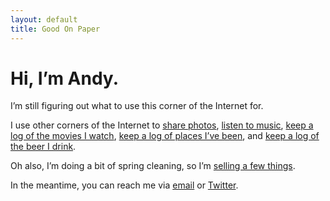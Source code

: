```yaml
---
layout: default
title: Good On Paper
---
```


# Hi, I’m Andy.

I’m still figuring out what to use this corner of the Internet for.

I use other corners of the Internet to [share photos](http://instagram.com/goodonpaper), [listen to music](http://www.rdio.com/people/goodonpaper/), [keep a log of the movies I watch](http://letterboxd.com/andymcmillan/), [keep a log of places I’ve been](https://foursquare.com/andymcmillan), and [keep a log of the beer I drink](https://untappd.com/user/andymcmillan).

Oh also, I’m doing a bit of spring cleaning, so I’m [selling a few things](http://goodonpaper.com/forsale).

In the meantime, you can reach me via [email](mailto:andy@goodonpaper.com) or [Twitter](http://twitter.com/andymcmillan).
